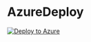 # AzureDeploy

[![Deploy to Azure](https://aka.ms/deploytoazurebutton)](https://portal.azure.com/#create/Microsoft.Template/uri/https%3A%2F%2Fraw.githubusercontent.com%2FMoMSaleh%2FAzureDeploy%2Fmain%2Fazuredeploy.json)
